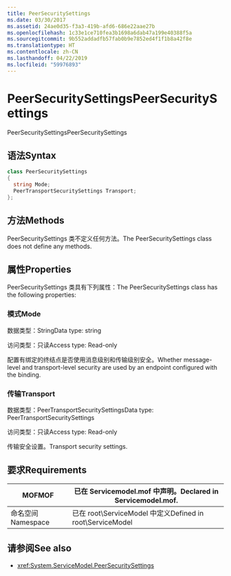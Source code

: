 ```yaml
---
title: PeerSecuritySettings
ms.date: 03/30/2017
ms.assetid: 24ae0d35-f3a3-419b-afd6-686e22aae27b
ms.openlocfilehash: 1c33e1ce710fea3b1698a6dab47a199e40388f5a
ms.sourcegitcommit: 9b552addadfb57fab0b9e7852ed4f1f1b8a42f8e
ms.translationtype: HT
ms.contentlocale: zh-CN
ms.lasthandoff: 04/22/2019
ms.locfileid: "59976893"
---
```

# <a name="peersecuritysettings"></a><span data-ttu-id="735e0-102">PeerSecuritySettings</span><span class="sxs-lookup"><span data-stu-id="735e0-102">PeerSecuritySettings</span></span>
<span data-ttu-id="735e0-103">PeerSecuritySettings</span><span class="sxs-lookup"><span data-stu-id="735e0-103">PeerSecuritySettings</span></span>  
  
## <a name="syntax"></a><span data-ttu-id="735e0-104">语法</span><span class="sxs-lookup"><span data-stu-id="735e0-104">Syntax</span></span>  
  
```csharp
class PeerSecuritySettings  
{  
  string Mode;  
  PeerTransportSecuritySettings Transport;  
};  
```  
  
## <a name="methods"></a><span data-ttu-id="735e0-105">方法</span><span class="sxs-lookup"><span data-stu-id="735e0-105">Methods</span></span>  
 <span data-ttu-id="735e0-106">PeerSecuritySettings 类不定义任何方法。</span><span class="sxs-lookup"><span data-stu-id="735e0-106">The PeerSecuritySettings class does not define any methods.</span></span>  
  
## <a name="properties"></a><span data-ttu-id="735e0-107">属性</span><span class="sxs-lookup"><span data-stu-id="735e0-107">Properties</span></span>  
 <span data-ttu-id="735e0-108">PeerSecuritySettings 类具有下列属性：</span><span class="sxs-lookup"><span data-stu-id="735e0-108">The PeerSecuritySettings class has the following properties:</span></span>  
  
### <a name="mode"></a><span data-ttu-id="735e0-109">模式</span><span class="sxs-lookup"><span data-stu-id="735e0-109">Mode</span></span>  
 <span data-ttu-id="735e0-110">数据类型：String</span><span class="sxs-lookup"><span data-stu-id="735e0-110">Data type: string</span></span>  
  
 <span data-ttu-id="735e0-111">访问类型：只读</span><span class="sxs-lookup"><span data-stu-id="735e0-111">Access type: Read-only</span></span>  
  
 <span data-ttu-id="735e0-112">配置有绑定的终结点是否使用消息级别和传输级别安全。</span><span class="sxs-lookup"><span data-stu-id="735e0-112">Whether message-level and transport-level security are used by an endpoint configured with the binding.</span></span>  
  
### <a name="transport"></a><span data-ttu-id="735e0-113">传输</span><span class="sxs-lookup"><span data-stu-id="735e0-113">Transport</span></span>  
 <span data-ttu-id="735e0-114">数据类型：PeerTransportSecuritySettings</span><span class="sxs-lookup"><span data-stu-id="735e0-114">Data type: PeerTransportSecuritySettings</span></span>  
  
 <span data-ttu-id="735e0-115">访问类型：只读</span><span class="sxs-lookup"><span data-stu-id="735e0-115">Access type: Read-only</span></span>  
  
 <span data-ttu-id="735e0-116">传输安全设置。</span><span class="sxs-lookup"><span data-stu-id="735e0-116">Transport security settings.</span></span>  
  
## <a name="requirements"></a><span data-ttu-id="735e0-117">要求</span><span class="sxs-lookup"><span data-stu-id="735e0-117">Requirements</span></span>  
  
|<span data-ttu-id="735e0-118">MOF</span><span class="sxs-lookup"><span data-stu-id="735e0-118">MOF</span></span>|<span data-ttu-id="735e0-119">已在 Servicemodel.mof 中声明。</span><span class="sxs-lookup"><span data-stu-id="735e0-119">Declared in Servicemodel.mof.</span></span>|  
|---------|-----------------------------------|  
|<span data-ttu-id="735e0-120">命名空间</span><span class="sxs-lookup"><span data-stu-id="735e0-120">Namespace</span></span>|<span data-ttu-id="735e0-121">已在 root\ServiceModel 中定义</span><span class="sxs-lookup"><span data-stu-id="735e0-121">Defined in root\ServiceModel</span></span>|  
  
## <a name="see-also"></a><span data-ttu-id="735e0-122">请参阅</span><span class="sxs-lookup"><span data-stu-id="735e0-122">See also</span></span>

- <xref:System.ServiceModel.PeerSecuritySettings>
